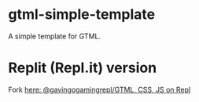 # gtml-simple-template
A simple template for GTML.

# Replit (Repl.it) version
Fork [here: @gavingogamingrepl/GTML, CSS, JS on Repl](https://replit.com/@gavingogamingrepl/GTML-CSS-JS?v=1)
